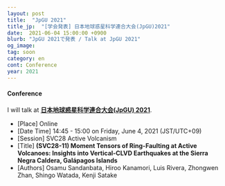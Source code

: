 ```yaml
---
layout: post
title:  "JpGU 2021"
title_jp:  "[学会発表] 日本地球惑星科学連合大会(JpGU)2021"
date:  2021-06-04 15:00:00 +0900
blurb: "JpGU 2021で発表 / Talk at JpGU 2021"
og_image:
tag: soon
category: en
cont: Conference
year: 2021
---
```


#### **Conference**

I will talk at [**日本地球惑星科学連合大会(JpGU) 2021**](http://www.jpgu.org/meeting_e2021/).

- [Place] Online
- [Date Time] 14:45 - 15:00 on Friday, June 4, 2021 (JST/UTC+09)
- [Session] SVC28 Active Volcanism
- [Title] **(SVC28-11) Moment Tensors of Ring-Faulting at Active Volcanoes: Insights into Vertical-CLVD Earthquakes at the Sierra Negra Caldera, Galápagos Islands**
- [Authors] Osamu Sandanbata, Hiroo Kanamori, Luis Rivera, Zhongwen Zhan, Shingo Watada, Kenji Satake



